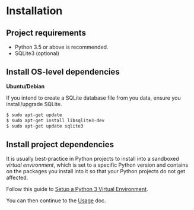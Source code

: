 # Installation

## Project requirements

- Python 3.5 or above is recommended.
- SQLite3 (optional)

## Install OS-level dependencies

**Ubuntu/Debian**

If you intend to create a SQLite database file from you data, ensure you install/upgrade SQLite.


```bash
$ sudo apt-get update
$ sudo apt-get install libsqlite3-dev
$ sudo apt-get update sqlite3
```

## Install project dependencies

It is usually best-practice in Python projects to install into a sandboxed _virtual environment_, which is set to a specific Python version and contains on the packages you install into it so that your Python projects do not get affected.

Follow this guide to [Setup a Python 3 Virtual Environment](https://gist.github.com/MichaelCurrin/3a4d14ba1763b4d6a1884f56a01412b7).

You can then continue to the [Usage](/docs/usage.md) doc.
